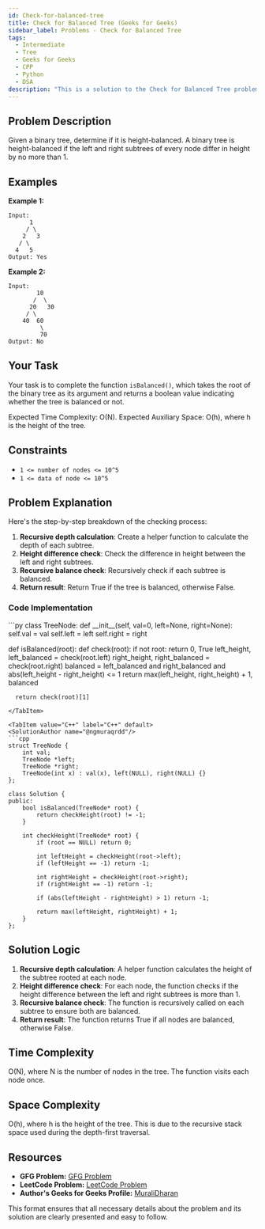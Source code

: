 ```yaml
---
id: Check-for-balanced-tree
title: Check for Balanced Tree (Geeks for Geeks)
sidebar_label: Problems - Check for Balanced Tree 
tags:
  - Intermediate
  - Tree
  - Geeks for Geeks
  - CPP
  - Python
  - DSA
description: "This is a solution to the Check for Balanced Tree problem on Geeks for Geeks."
---
```


## Problem Description

Given a binary tree, determine if it is height-balanced. A binary tree is height-balanced if the left and right subtrees of every node differ in height by no more than 1.

## Examples

**Example 1:**
```
Input:
      1
     / \
    2   3
   / \
  4   5
Output: Yes
```

**Example 2:**
```
Input:
        10
       /  \
      20   30
     / \
    40  60
         \
         70
Output: No
```

## Your Task

Your task is to complete the function `isBalanced()`, which takes the root of the binary tree as its argument and returns a boolean value indicating whether the tree is balanced or not.

Expected Time Complexity: O(N).
Expected Auxiliary Space: O(h), where h is the height of the tree.

## Constraints

- `1 <= number of nodes <= 10^5`
- `1 <= data of node <= 10^5`

## Problem Explanation

Here's the step-by-step breakdown of the checking process:

1. **Recursive depth calculation**: Create a helper function to calculate the depth of each subtree.
2. **Height difference check**: Check the difference in height between the left and right subtrees.
3. **Recursive balance check**: Recursively check if each subtree is balanced.
4. **Return result**: Return True if the tree is balanced, otherwise False.

### Code Implementation

<Tabs>
  <TabItem value="Python" label="Python" default>
  <SolutionAuthor name="@ngmuraqrdd"/>
  ```py
  class TreeNode:
      def __init__(self, val=0, left=None, right=None):
          self.val = val
          self.left = left
          self.right = right

  def isBalanced(root):
      def check(root):
          if not root:
              return 0, True
          left_height, left_balanced = check(root.left)
          right_height, right_balanced = check(root.right)
          balanced = left_balanced and right_balanced and abs(left_height - right_height) <= 1
          return max(left_height, right_height) + 1, balanced
      
      return check(root)[1]
  ```
  </TabItem>

  <TabItem value="C++" label="C++" default>
  <SolutionAuthor name="@ngmuraqrdd"/>
  ```cpp
  struct TreeNode {
      int val;
      TreeNode *left;
      TreeNode *right;
      TreeNode(int x) : val(x), left(NULL), right(NULL) {}
  };

  class Solution {
  public:
      bool isBalanced(TreeNode* root) {
          return checkHeight(root) != -1;
      }
      
      int checkHeight(TreeNode* root) {
          if (root == NULL) return 0;
          
          int leftHeight = checkHeight(root->left);
          if (leftHeight == -1) return -1;
          
          int rightHeight = checkHeight(root->right);
          if (rightHeight == -1) return -1;
          
          if (abs(leftHeight - rightHeight) > 1) return -1;
          
          return max(leftHeight, rightHeight) + 1;
      }
  };
  ```
  </TabItem>
</Tabs>

## Solution Logic

1. **Recursive depth calculation**: A helper function calculates the height of the subtree rooted at each node.
2. **Height difference check**: For each node, the function checks if the height difference between the left and right subtrees is more than 1.
3. **Recursive balance check**: The function is recursively called on each subtree to ensure both are balanced.
4. **Return result**: The function returns True if all nodes are balanced, otherwise False.

## Time Complexity

O(N), where N is the number of nodes in the tree. The function visits each node once.

## Space Complexity

O(h), where h is the height of the tree. This is due to the recursive stack space used during the depth-first traversal.

## Resources

- **GFG Problem:** [GFG Problem](https://www.geeksforgeeks.org/how-to-determine-if-a-binary-tree-is-balanced/)
- **LeetCode Problem:** [LeetCode Problem](https://leetcode.com/problems/balanced-binary-tree/)
- **Author's Geeks for Geeks Profile:** [MuraliDharan](https://www.geeksforgeeks.org/user/ngmuraqrdd/)

This format ensures that all necessary details about the problem and its solution are clearly presented and easy to follow.